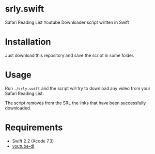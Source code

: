 # srly.swift
Safari Reading List Youtube Downloader script written in Swift

# Installation
Just download this repository and save the script in some folder.

# Usage
Run `./srly.swift` and the script will try to download any video from your Safari Reading List.

The script removes from the SRL the links that have been successfully downloaded.

# Requirements
- Swift 2.2 (Xcode 7.3)
- [youtube-dl](https://github.com/rg3/youtube-dl)
